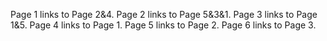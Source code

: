
Page 1 links to Page 2&4.
Page 2 links to Page 5&3&1.
Page 3 links to Page 1&5.
Page 4 links to Page 1.
Page 5 links to Page 2.
Page 6 links to Page 3.